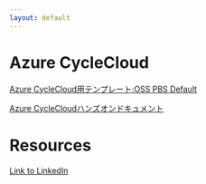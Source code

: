 ```yaml
---
layout: default
---
```


# Azure CycleCloud

[Azure CycleCloud用テンプレート:OSS PBS Default](https://github.com/hirtanak/osspbsdefault)

[Azure CycleCloudハンズオンドキュメント](https://github.com/hirtanak/hirtanak.github.io/raw/master/20190304-AzureCycloeCloudHOLSeminar%E6%89%8B%E9%A0%86v11.docx)

# Resources

[Link to LinkedIn](https://www.linkedin.com/in/hiroshi-tanaka/)

